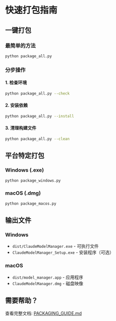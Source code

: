 # 快速打包指南

## 一键打包

### 最简单的方法

```bash
python package_all.py
```

### 分步操作

#### 1. 检查环境

```bash
python package_all.py --check
```

#### 2. 安装依赖

```bash
python package_all.py --install
```

#### 3. 清理构建文件

```bash
python package_all.py --clean
```

## 平台特定打包

### Windows (.exe)

```bash
python package_windows.py
```

### macOS (.dmg)

```bash
python package_macos.py
```

## 输出文件

### Windows

- `dist/ClaudeModelManager.exe` - 可执行文件
- `ClaudeModelManager_Setup.exe` - 安装程序（可选）

### macOS

- `dist/model_manager.app` - 应用程序
- `ClaudeModelManager.dmg` - 磁盘映像

## 需要帮助？

查看完整文档: [PACKAGING_GUIDE.md](PACKAGING_GUIDE.md)
